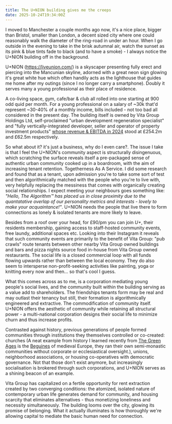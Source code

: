 ```yaml
---
title: The U+NION building gives me the creeps
date: 2025-10-24T19:34:00Z
---
```


I moved to Manchester a couple months ago now, it's a nice place, bigger than
Bristol, smaller than London, a decent sized city where one could reasonably
walk the diameter of the ring-road in under an hour. When I go outside in the
evening to take in the brisk autumnal air, watch the sunset as its pink & blue
tints fade to black (and to have a smoke) - I always notice the U+NION building
off in the background.

U+NION (<https://liveunion.com/>) is a skyscaper presenting fully erect and
piercing into the Mancunian skyline, adorned with a great neon sign glowing it's
great white hue which often handily acts as the lighthouse that guides me home
after my outings (since I no longer carry a smartphone). Doubly it serves many a
young professional as their place of residence.

A co-living space, gym, cafe/bar & club all rolled into one starting at 900 odd
quid per month. For a young professional on a salary of ~30k that'd represent
~30-40% of a monthly income, bills included - not too bad all considered in the
present day. The building itself is owned by Vita Group Holdings Ltd,
self-proclaimed "urban development regeneration specialist" and "fully
vertically-integrated developer, seller and operator of property investment
products"
[whose revenue & EBITDA in 2024](https://find-and-update.company-information.service.gov.uk/company/11963176/filing-history/MzQ4MjM0MjkwOGFkaXF6a2N4/document?format=pdf&download=0)
stood at £254.2m and £62.5m respectively.

So what about it? it's just a business, why do I even care?. The issue I take is
that I feel the U+NION's community aspect is structurally disingenuous, which
scratching the surface reveals itself a pre-packaged sense of authentic urban
community cooked up in a boardroom, with the aim of increasing tenant retention.
Togetherness As A Service. I did some research and found that as a tenant, upon
admission you're to take some sort of test and then algorithmically matched with
the people who you're to live with, very helpfully replacing the messiness that
comes with organically creating social relationships. I expect meeting your
neighbours goes something like: _"Hello, The Algorithm™ has placed us in close
proximity due to the quantatative overlap of our personality metrics and
interests - lovely to make your acquaintance!"_. U+NION needs the people that
live there to form connections as lonely & isolated tenants are more likely to
leave.

Besides from a roof over your head, for £90/pm you can join _U+_, their
residents membership, gaining access to staff-hosted community events, free
laundy, additional spaces etc. Looking into their Instagram it reveals that such
community events are primarily to the benefit of Vita Group: "pub crawls" route
tenants between other nearby Vita Group owned buildings and bars and pizza
nights source food in-house from Vita Group owned restaurants. The social life
is a closed commercial loop with all funds flowing upwards rather than between
the local economy. They do also seem to intersperse non-profit-seeking
activities like painting, yoga or knitting every now and then... so that's cool
I guess.

What this comes across as to me, is a corporation mediating young people's
social lives, and the community built within the building serving as a value add
to shareholders. The friendships tenants form may be real and may outlast their
tenancy but still, their formation is algorithmically engineered and extractive.
The commodification of community itself. U+NION offers the aesthetic of
community while retaining all structural power - a multi-national corporation
designs their social life to minimize churn and thus increase profits.

Contrasted against history, previous generations of people formed communities
through institutions they themselves controlled or co-created: churches (A neat
example from history I learned recently from
[The Green Ages](https://profilebooks.com/work/the-green-ages/) is the
[Beguines](https://en.wikipedia.org/wiki/Beguines_and_Beghards) of medieval
Europe, they ran their own semi-monastic communities without corporate or
ecclesiastical oversight.), unions, neighborhood associations, or housing
co-operatives with democratic governance. Not that those don't exist anymore,
but increasingly socialisation is brokered through such corporations, and U+NION
serves as a shining beacon of an example.

Vita Group has capitalized on a fertile opportunity for rent extraction created
by two converging conditions: the atomized, isolated nature of contemporary
urban life generates demand for community, and housing scarcity that eliminates
alternatives - thus monetizing loneliness and necessity simultaneously. The
building looms over the city, glowing its promise of belonging. What it actually
illuminates is how thoroughly we're allowing capital to mediate the basic human
need for connection.

